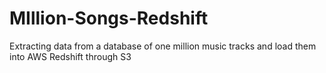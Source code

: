 # MIllion-Songs-Redshift
 Extracting data from a database of one million music tracks and load them into AWS Redshift  through S3 
